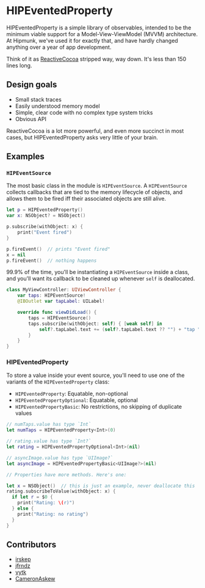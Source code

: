 # HIPEventedProperty

HIPEventedProperty is a simple library of observables, intended to be the minimum viable support
for a Model-View-ViewModel (MVVM) architecture. At Hipmunk, we've used it for exactly that, and
have hardly changed anything over a year of app development.

Think of it as
[ReactiveCocoa](https://github.com/ReactiveCocoa/ReactiveCocoa)
stripped way, way down. It's less than 150 lines long.

## Design goals

* Small stack traces
* Easily understood memory model
* Simple, clear code with no complex type system tricks
* Obvious API

ReactiveCocoa is a lot more powerful, and even more succinct in most cases, but
HIPEventedProperty asks very little of your brain.

## Examples

### `HIPEventSource`
 
The most basic class in the module is `HIPEventSource`. A `HIPEventSource` collects callbacks
that are tied to the memory lifecycle of objects, and allows them to be fired iff their associated
objects are still alive.

```swift
let p = HIPEventedProperty()
var x: NSObject? = NSObject()

p.subscribe(withObject: x) {
    print("Event fired")
}

p.fireEvent()  // prints "Event fired"
x = nil
p.fireEvent()  // nothing happens
```

99.9% of the time, you'll be instantiating a `HIPEventSource` inside a class, and you'll want its
callback to be cleaned up whenever `self` is deallocated.

```swift
class MyViewController: UIViewController {
    var taps: HIPEventSource!
    @IBOutlet var tapLabel: UILabel!

    override func viewDidLoad() {
        taps = HIPEventSource()
        taps.subscribe(withObject: self) { [weak self] in
            self?.tapLabel.text += (self?.tapLabel.text ?? "") + "tap "
        }
    }
}
```

### HIPEventedProperty

To store a value inside your event source, you'll need to use one of the variants of the
`HIPEventedProperty` class:

* `HIPEventedProperty`: Equatable, non-optional
* `HIPEventedPropertyOptional`: Equatable, optional
* `HIPEventedPropertyBasic`: No restrictions, no skipping of duplicate values

```swift
// numTaps.value has type `Int`
let numTaps = HIPEventedProperty<Int>(0)

// rating.value has type `Int?`
let rating = HIPEventedPropertyOptional<Int>(nil)

// asyncImage.value has type `UIImage?`
let asyncImage = HIPEventedPropertyBasic<UIImage?>(nil)

// Properties have more methods. Here's one:

let x = NSObject()  // this is just an example, never deallocate this
rating.subscribeToValue(withObject: x) {
  if let r = $0 {
    print("Rating: \(r)")
  } else {
    print("Rating: no rating")
  }
}
```

## Contributors

* [irskep](http://github.com/irskep)
* [jfrndz](http://github.com/jfrndz)
* [vytk](http://github.com/vytk)
* [CameronAskew](http://github.com/CameronAskew)